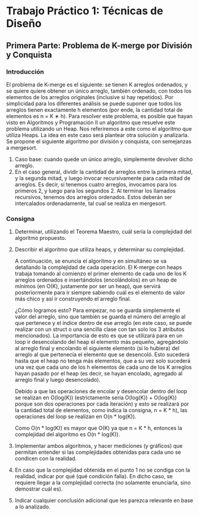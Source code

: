 # Trabajo Práctico 1: Técnicas de Diseño

## Primera Parte: Problema de K-merge por División y Conquista

### Introducción

El problema de K-merge es el siguiente: se tienen K arreglos ordenados, y se quiere quiere obtener un único arreglo, también
ordenado, con todos los elementos de los arreglos originales (inclusive si hay repetidos). Por simplicidad para los diferentes
análisis se puede suponer que todos los arreglos tienen exactamente h elementos (por ende, la cantidad total de elementos es
n = K ∗ h).
Para resolver este problema, es posible que hayan visto en Algoritmos y Programación II un algoritmo que resuelve este
problema utilizando un Heap. Nos referiremos a este como el algoritmo que utiliza Heaps.
La idea en este caso será plantear otra solución y analizarla. Se propone el siguiente algoritmo por división y conquista, con
semejanzas a mergesort.
1. Caso base: cuando quede un único arreglo, simplemente devolver dicho arreglo.
2. En el caso general, dividir la cantidad de arreglos entre la primera mitad, y la segunda mitad, y luego invocar
recursivamente para cada mitad de arreglos. Es decir, si tenemos cuatro arreglos, invocamos para los primeros 2, y
luego para los segundos 2. Al terminar los llamados recursivos, tenemos dos arreglos ordenados. Estos deberán ser
intercalados ordenadamente, tal cual se realiza en mergesort.

### Consigna

1. Determinar, utilizando el Teorema Maestro, cuál sería la complejidad del algoritmo propuesto.
2. Describir el algoritmo que utiliza heaps, y determinar su complejidad.

    A continuación, se enuncia el algoritmo y en simultáneo se va detallando la complejidad de cada operación. El K-merge con heaps trabaja tomando al comienzo el primer elemento de cada uno de los K arreglos ordenados e insertándolos (encolándolos) en un heap de mínimos (en O(K), justamente por ser un heap), que servirá posteriormente para ir siempre sabiendo cuál es el elemento de valor más chico y así ir construyendo el arreglo final.

    ¿Cómo logramos esto? Para empezar, no se guarda simplemente el valor del arreglo, sino que también se guarda el número del arreglo al que pertenece y el índice dentro de ese arreglo (en este caso, se puede realizar con un struct o una sencilla clase con tan solo los 3 atributos mencionados). La importancia de esto es que se utilizará para en un loop ir desencolando del heap el elemento más pequeño, agregándolo al arreglo final y encolando el siguiente elemento (si lo hubiera) del arreglo al que pertenecía el elemento que se desencoló. Esto sucederá hasta que el heap no tenga más elementos, que a su vez solo sucederá una vez que cada uno de los h elementos de cada uno de los K arreglos hayan pasado por el heap (es decir, se hayan encolado, agregado al arreglo final y luego desencolado).

    Debido a que las operaciones de encolar y desencolar dentro del loop se realizan en O(log(K)) (estrictamente sería O(log(K)) + O(log(K)) porque son dos operaciones por cada iteración) y esto se realizará por la cantidad total de elementos, como indica la consigna, n = K * h), las operaciones del loop se realizan en O(n * log(K)).

    Como O(n * log(K)) es mayor que O(K) ya que n = K * h, entonces la complejidad del algoritmo es O(n * log(K)).

3. Implementar ambos algoritmos, y hacer mediciones (y gráficos) que permitan entender si las complejidades obtenidas
para cada uno se condicen con la realidad.
4. En caso que la complejidad obtenida en el punto 1 no se condiga con la realidad, indicar por qué (qué condición falla).
En dicho caso, se requiere llegar a la complejidad correcta (no solamente enunciarla, sino demostrar cuál es).
5. Indicar cualquier conclusión adicional que les parezca relevante en base a lo analizado.
